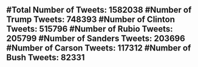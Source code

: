 #Total Number of Tweets: 1582038 
#Number of Trump Tweets: 748393
#Number of Clinton Tweets: 515796
#Number of Rubio Tweets: 205799
#Number of Sanders Tweets: 203696
#Number of Carson Tweets: 117312
#Number of Bush Tweets: 82331
---
